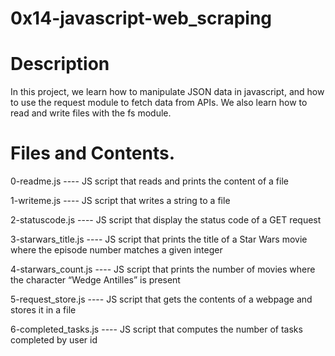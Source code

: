 # 0x14-javascript-web_scraping

# Description 

In this project, we learn how to manipulate JSON data in javascript, and how to use the request module to fetch data from APIs. We also learn how to read and write files with the fs module.

# Files and Contents.

0-readme.js ---- JS script that reads and prints the content of a file

1-writeme.js ---- JS script that writes a string to a file

2-statuscode.js ---- JS script that display the status code of a GET request

3-starwars_title.js ---- JS script that prints the title of a Star Wars movie where the episode number matches a given integer

4-starwars_count.js ---- JS script that prints the number of movies where the character “Wedge Antilles” is present

5-request_store.js ---- JS script that gets the contents of a webpage and stores it in a file

6-completed_tasks.js ---- JS script that computes the number of tasks completed by user id
